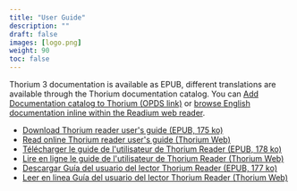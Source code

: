 ```yaml
---
title: "User Guide"
description: ""
draft: false
images: [logo.png]
weight: 90
toc: false
---
```


Thorium 3 documentation is available as EPUB, different translations are available through the Thorium documentation catalog. You can <a class="" href="opds://edrlab.github.io/publications/feeds/thorium32_documentation.json">Add Documentation catalog to Thorium (OPDS link)</a> or <a class="" href="https://thorium.edrlab.org/en/onlinedoc">browse English documentation inline within the Readium web reader</a>.


<ul>
<li lang="en">
    <a href="https://edrlab.github.io/publications/thorium3-documentation/en/thorium-reader-user-guide-english-3-2.epub">
    Download Thorium reader user's guide (EPUB, 175 ko)
    </a>
</li>

<li>
    <a href="https://thorium-web.pages.dev/read/thorium-reader-user-guide-english">
    Read online Thorium reader user's guide (Thorium Web)
    </a>
</li>
<li lang="fr">
    <a href="https://edrlab.github.io/publications/thorium3-documentation/fr/guide-utilisateur-thorium-reader-francais-3-2.epub">
    Télécharger le guide de l'utilisateur de Thorium Reader (EPUB, 178 ko)
    </a>
</li>
<li lang="fr">
    <a href="https://thorium-web.pages.dev/read/thorium-reader-user-guide-french">
    Lire en ligne le guide de l'utilisateur de Thorium Reader (Thorium Web)
    </a>
</li>
<li lang="es">
    <a href="https://edrlab.github.io/publications/thorium3-documentation/es/guia-usuario-thorium-reader-espanol-3-2.epub">
    Descargar Guía del usuario del lector Thorium Reader (EPUB, 177 ko)
    </a>
</li>
<li lang="es"> 
    <a href="https://thorium-web.pages.dev/read/thorium-reader-user-guide-spanish">
    Leer en linea Guía del usuario del lector Thorium Reader (Thorium Web)
    </a>
</li>
</ul>